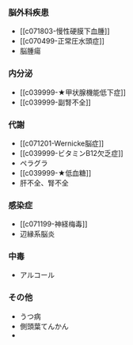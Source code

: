 ### 脳外科疾患
- [[c071803-慢性硬膜下血腫]]
- [[c070499-正常圧水頭症]]
- 脳腫瘍
### 内分泌
- [[c039999-★甲状腺機能低下症]]
- [[c039999-副腎不全]]
### 代謝
- [[c071201-Wernicke脳症]]
- [[c039999-ビタミンB12欠乏症]]
- ペラグラ
- [[c039999-★低血糖]]
- 肝不全、腎不全
### 感染症
- [[c071199-神経梅毒]]
- 辺縁系脳炎
### 中毒
- アルコール
### その他
- うつ病
- 側頭葉てんかん
- 